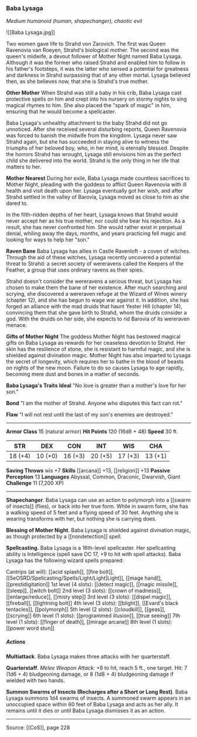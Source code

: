 ### Baba Lysaga
_Medium humanoid (human, shapechanger), chaotic evil_

![[Baba Lysaga.jpg]]

Two women gave life to Strahd von Zarovich. The first was Queen Ravenovia van Roeyen, Strahd's biological mother. The second was the queen's midwife, a devout follower of Mother Night named Baba Lysaga. Although it was the former who raised Strahd and enabled him to follow in his father's footsteps, it was the latter who sensed a potential for greatness and darkness in Strahd surpassing that of any other mortal. Lysaga believed then, as she believes now, that she is Strahd's true mother.

**Other Mother** When Strahd was still a baby in his crib, Baba Lysaga cast protective spells on him and crept into his nursery on stormy nights to sing magical rhymes to him. She also placed the "spark of magic" in him, ensuring that he would become a spellcaster.

Baba Lysaga's unhealthy attachment to the baby Strahd did not go unnoticed. After she received several disturbing reports, Queen Ravenovia was forced to banish the midwife from the kingdom. Lysaga never saw Strahd again, but she has succeeded in staying alive to witness the triumphs of her beloved boy, who, in her mind, is eternally blessed. Despite the horrors Strahd has wrought, Lysaga still envisions him as the perfect child she delivered into the world. Strahd is the only thing in her life that matters to her.


**Mother Nearest** During her exile, Baba Lysaga made countless sacrifices to Mother Night, pleading with the goddess to afflict Queen Ravenovia with ill health and visit death upon her. Lysaga eventually got her wish, and after Strahd settled in the valley of Barovia, Lysaga moved as close to him as she dared to.

In the filth-ridden depths of her heart, Lysaga knows that Strahd would never accept her as his true mother, nor could she bear his rejection. As a result, she has never confronted him. She would rather exist in perpetual denial, whiling away the days, months, and years practicing fell magic and looking for ways to help her "son."


**Raven Bane** Baba Lysaga has allies in Castle Ravenloft - a coven of witches. Through the aid of these witches, Lysaga recently uncovered a potential threat to Strahd: a secret society of wereravens called the Keepers of the Feather, a group that uses ordinary ravens as their spies.

Strahd doesn't consider the wereravens a serious threat, but Lysaga has chosen to make them the bane of her existence. After much searching and scrying, she discovered a wereraven refuge at the Wizard of Wines winery (chapter 12), and she has begun to wage war against it. In addition, she has forged an alliance with the mad druids that haunt Yester Hill (chapter 14), convincing them that she gave birth to Strahd, whom the druids consider a god. With the druids on her side, she expects to rid Barovia of its wereraven menace.


**Gifts of Mother Night** The goddess Mother Night has bestowed magical gifts on Baba Lysaga as rewards for her ceaseless devotion to Strahd. Her skin has the resilience of stone, she is resistant to harmful magic, and she is shielded against divination magic. Mother Night has also imparted to Lysaga the secret of longevity, which requires her to bathe in the blood of beasts on nights of the new moon. Failure to do so causes Lysaga to age rapidly, becoming mere dust and bones in a matter of seconds.



**Baba Lysaga's Traits** **Ideal** "No love is greater than a mother's love for her son."


**Bond** "I am the mother of Strahd. Anyone who disputes this fact can rot."


**Flaw** "I will not rest until the last of my son's enemies are destroyed."







---

**Armor Class** 15 (natural armor)
**Hit Points** 120 (16d8 + 48)
**Speed** 30 ft.

| STR     | DEX     | CON     | INT     | WIS     | CHA     |
|---------|---------|---------|---------|---------|---------|
| 18 (+4) | 10 (+0) | 16 (+3) | 20 (+5) | 17 (+3) | 13 (+1) |

**Saving Throws** wis +7
**Skills** [[arcana]] +13, [[religion]] +13
**Passive Perception** 13
**Languages** Abyssal, Common, Draconic, Dwarvish, Giant
**Challenge** 11 (7,200 XP)

---

**Shapechanger**. Baba Lysaga can use an action to polymorph into a [[swarm of insects]] (flies), or back into her true form. While in swarm form, she has a walking speed of 5 feet and a flying speed of 30 feet. Anything she is wearing transforms with her, but nothing she is carrying does.

**Blessing of Mother Night**. Baba Lysaga is shielded against divination magic, as though protected by a [[nondetection]] spell.

**Spellcasting.** Baba Lysaga is a 16th-level spellcaster. Her spellcasting ability is Intelligence (spell save DC 17, +9 to hit with spell attacks). Baba Lysaga has the following wizard spells prepared:

Cantrips (at will): [[acid splash]], [[fire bolt]], [[5eOSRD/Spellcasting/Spells/Light/Light|Light]], [[mage hand]], [[prestidigitation]]
1st level (4 slots): [[detect magic]], [[magic missile]], [[sleep]], [[witch bolt]]
2nd level (3 slots): [[crown of madness]], [[enlarge/reduce]], [[misty step]]
3rd level (3 slots): [[dispel magic]], [[fireball]], [[lightning bolt]]
4th level (3 slots): [[blight]], [[Evard's black tentacles]], [[polymorph]]
5th level (2 slots): [[cloudkill]], [[geas]], [[scrying]]
6th level (1 slots): [[programmed illusion]], [[true seeing]]
7th level (1 slots): [[finger of death]], [[mirage arcane]]
8th level (1 slots): [[power word stun]]

##### Actions
**Multiattack**. Baba Lysaga makes three attacks with her quarterstaff.

**Quarterstaff**. _Melee Weapon Attack:_ +8 to hit, reach 5 ft., one target. Hit: 7 (1d6 + 4) bludgeoning damage, or 8 (1d8 + 4) bludgeoning damage if wielded with two hands.

**Summon Swarms of Insects (Recharges after a Short or Long Rest)**. Baba Lysaga summons 1d4 swarms of insects. A summoned swarm appears in an unoccupied space within 60 feet of Baba Lysaga and acts as her ally. It remains until it dies or until Baba Lysaga dismisses it as an action.


---

Source: [[CoS]], page 228